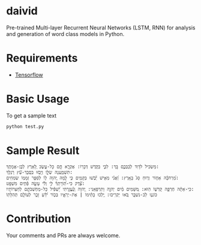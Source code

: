 # daivid

Pre-trained Multi-layer Recurrent Neural Networks (LSTM, RNN) 
for analysis and generation of word class models in Python.



# Requirements
- [Tensorflow](http://www.tensorflow.org)

# Basic Usage

To get a sample text
```bash
python test.py
```

# Sample Result

```
מַשְׂכִּיל לדָוִד לְבַבְכֶ֑ם בָּֽךְ: לִבִּ֑י בַּקֹּ֣דֶשׁ דְּבָרֽוֹ: אֶקְרָ֑א חָ֑ם כָּל-עֵ֣שֶׂב לָ֭אָרֶץ לְבֶן-אֲמָתֶֽךָ:
תִּשְׁמַ֥עְנָה שְׂלָ֑ו וְיָבֹ֖זּוּ בִּֽסֲבָךְ-עֵ֝֗ץ רַגְלֶֽךָ:
מֵ֝רְחֹבָ֗הּ אָח֑וֹר וְר֥וּחַ סָג֮ בָּאָֽרֶץ: וַ֝אֲנִ֗י מֵאִ֣ישׁ יֵ֘בֹ֤שׁוּ בַּקָּמִ֖ים כִּ֣י לָ֤מָּה יְ֭הוָה ל֣וֹ לְסַפֵּ֣ר זְמָמ֥וֹ שְׂמֵחִֽים:
צֶ֝֗דֶק כִּי-תֽ֝וֹרָתְךָ֗ לִּ֑י וְלִ֬י עָשָׂ֑ה פַּ֫חִ֥ים מִשְׁפָּֽט:
כִּֽי-אַתָּ֨ה חֶרְפָּ֑ה קָדְשׁ֑וֹ הֽוּא: מִ֭שָּׁמַיִם מַּ֨יִם יְהוָ֑ה וַתִּרְפָּאֵֽנִי: יְ֭הוָה וְֽנֶ֫עֱזָ֥רְתִּי יַ֝שְׁפִּ֗יל כָּל-מַחְשְׁבֹתָ֣ם לְחַצְרוֹתָֽיו:
כּוֹנְנ֣וּ לֵב-נִשְׁבָּ֥ר בֹּ֭אוּ יַקְרִֽיבוּ: יֵ֭לְכוּ בָּתֵּ֨ימוֹ | אֶת-יְרֵאָ֑יו בְּכ֣וֹר יֹ֝דֵ֗עַ זָכַ֣ר לְעוֹלָ֣ם תְּהִלָּתֽוֹ
```

# Contribution
Your comments and PRs are always welcome.
